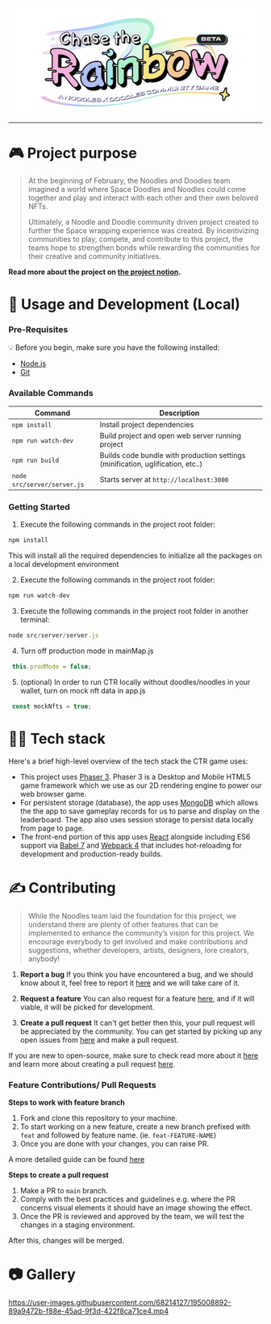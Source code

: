 ![Chase the Rainbow](thumbnail.png)

---
# 🎮 Project purpose

> At the beginning of February, the Noodles and Doodles team imagined a world where Space Doodles and Noodles could come together and play and interact with each other and their own beloved NFTs.
> 
> Ultimately, a Noodle and Doodle community driven project created to further the Space wrapping experience was created. By incentivizing communities to play, compete, and contribute to this project, the teams hope to strengthen bonds while rewarding the communities for their creative and community initiatives.

**Read more about the project on [the project notion](https://space-noodles-doc.notion.site/Noodles-x-Doodles-Community-Presents-Chase-the-Rainbow-53906b47f7e14ce1b3964458fbc5a7f8).**

# 🔧 Usage and Development (Local)
### Pre-Requisites
💡 Before you begin, make sure you have the following installed:
- [Node.js](https://nodejs.org) 
- [Git](https://git-scm.com/book/en/v2/Getting-Started-Installing-Git/)

### Available Commands
| Command | Description |
|---------|-------------|
| `npm install` | Install project dependencies |
| `npm run watch-dev` | Build project and open web server running project |
| `npm run build` | Builds code bundle with production settings (minification, uglification, etc..) |
| `node src/server/server.js` | Starts server at `http://localhost:3000` |

### Getting Started
1. Execute the following commands in the project root folder:
```jsx
npm install
```
This will install all the required dependencies to initialize all the packages on a local development environment

2. Execute the following commands in the project root folder:

```jsx
npm run watch-dev
```

3.  Execute the following commands in the project root folder in another terminal:

```jsx
node src/server/server.js
```
4. Turn off production mode in mainMap.js
```jsx
 this.prodMode = false;
```

5. (optional) In order to run CTR locally without doodles/noodles in your wallet, turn on mock nft data in app.js
```jsx
 const mockNfts = true;
```
# 👨‍💻 Tech stack

Here's a brief high-level overview of the tech stack the CTR game uses:

- This project uses [Phaser 3](https://phaser.io/phaser3). Phaser 3 is a Desktop and Mobile HTML5 game framework which we use as our 2D rendering engine to power our web browser game.
- For persistent storage (database), the app uses [MongoDB](https://www.mongodb.com/docs/) which allows the the app to save gameplay records for us to parse and display on the leaderboard. The app also uses session storage to persist data locally from page to page.
- The front-end portion of this app uses [React](https://reactjs.org/) alongside including ES6 support via [Babel 7](https://babeljs.io/) and [Webpack 4](https://webpack.js.org/) that includes hot-reloading for development and production-ready builds.


# ✍️ Contributing

>While the Noodles team laid the foundation for this project, we understand there are plenty of other features that can be implemented to enhance the community’s vision for this project. We encourage everybody to get involved and make contributions and suggestions, whether developers, artists, designers, lore creators, anybody!

1. **Report a bug** 
 If you think you have encountered a bug, and we should know about it, feel free to report it [here](https://discord.gg/noodles-nft) and we will take care of it.

 2. **Request a feature** 
 You can also request for a feature [here](https://discord.gg/noodles-nft), and if it will viable, it will be picked for development.  

 3. **Create a pull request** 
 It can't get better then this, your pull request will be appreciated by the community. You can get started by picking up any open issues from [here](https://discord.gg/noodles-nft) and make a pull request.

 If you are new to open-source, make sure to check read more about it [here](https://www.digitalocean.com/community/tutorial_series/an-introduction-to-open-source) and learn more about creating a pull request [here](https://www.digitalocean.com/community/tutorials/how-to-create-a-pull-request-on-github).
 
### Feature Contributions/ Pull Requests

**Steps to work with feature branch**

1. Fork and clone this repository to your machine.
2. To start working on a new feature, create a new branch prefixed with `feat` and followed by feature name. (ie. `feat-FEATURE-NAME`)
2. Once you are done with your changes, you can raise PR.

A more detailed guide can be found [here](https://github.com/firstcontributions/first-contributions)

**Steps to create a pull request**

1. Make a PR to `main` branch.
2. Comply with the best practices and guidelines e.g. where the PR concerns visual elements it should have an image showing the effect.
3. Once the PR is reviewed and approved by the team, we will test the changes in a staging environment.

After this, changes will be merged.

# 📷 Gallery


https://user-images.githubusercontent.com/68214127/195008892-89a9472b-f88e-45ad-9f3d-422f8ca71ce4.mp4







